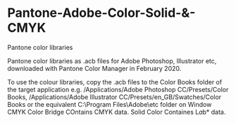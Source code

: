 # Pantone-Adobe-Color-Solid-&-CMYK

Pantone color libraries

Pantone color libraries as .acb files for Adobe Photoshop, Illustrator etc, downloaded with Pantone Color Manager in February 2020.

To use the colour libraries, copy the .acb files to the Color Books folder of the target application e.g. /Applications/Adobe Photoshop CC/Presets/Color Books, /Applications/Adobe Illustrator CC/Presets/en_GB/Swatches/Color Books or the equivalent C:\Program Files\Adobe\etc folder on Window
CMYK Color Bridge COntains CMYK data.
Solid Color Containes L*a*b* data.
